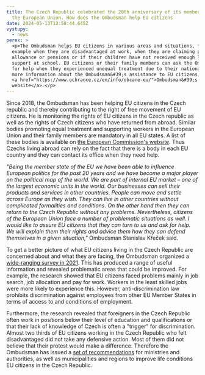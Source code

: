 ```yaml
---
title: The Czech Republic celebrated the 20th anniversary of its membership in
  the European Union. How does the Ombudsman help EU citizens
date: 2024-05-13T12:58:44.645Z
vystupy:
  - news
perex: >
  <p>The Ombudsman helps EU citizens in various areas and situations, for
  example when they are disadvantaged at work, when they are claiming parental
  allowance or pensions or if their children have not received enough language
  support at school. EU citizens or their family members can ask the Ombudsman
  for help when they experienced unequal treatment due to their nationality. For
  more information about the Ombudsman&#39;s assistance to EU citizens, see the
  <a href="https://www.ochrance.cz/en/info/obcane-eu/">Ombudsman&#39;s
  website</a>.</p>
---
```

<p>Since 2018, the Ombudsman has been helping EU citizens in the Czech republic and thereby contributing to the right of free movement of EU citizens. He is monitoring the rights of EU citizens in the Czech republic as well as the rights of Czech citizens who have returned from abroad. Similar bodies promoting equal treatment and supporting workers in the European Union and their family members are mandatory in all EU states. A list of these bodies is available on <a href="https://ec.europa.eu/social/main.jsp?catId=1277&amp;langId=en">the European Commission&#39;s website</a>. Thus Czechs living abroad can rely on the fact that there is a body in each EU country and they can contact its office when they need help.</p>

<p><em>&quot;Being the member state of the EU we have been able to influence European politics for the past 20 years and we have become a major player on the political map of the world. We are part of internal EU market &ndash; one of the largest economic units in the world. Our businesses can sell their products and services in other countries. People can move and settle across Europe as they wish. They can live in other countries without complicated formalities and conditions. On the other hand then they can return to the Czech Republic without any problems. Nevertheless, citizens of the European Union face a number of problematic situations as well. I would like to assure EU citizens that they can turn to us and ask for help. We will explain them their rights and advice them how they can defend themselves in a given situation,&quot; </em>Ombudsman Stanislav Křeček said.</p>

<p>To get a better picture of what EU citizens living in the Czech Republic are concerned about and what they are facing, the Ombudsman organized a <a href="https://eso.ochrance.cz/Nalezene/Edit/9920">wide-ranging survey in 2021</a>. This has produced a range of useful information and revealed problematic areas that could be improved. For example, the research showed that EU citizens faced problems mainly in job search, job allocation and pay for work. Workers in the least skilled jobs were more likely to experience this. However, anti-discrimination law prohibits discrimination against employees from other EU Member States in terms of access to and conditions of employment.</p>

<p>Furthermore, the research revealed that foreigners in the Czech Republic often work in positions below their level of education and qualifications or that their lack of knowledge of Czech is often a &quot;trigger&quot; for discrimination. Almost two thirds of EU citizens working in the Czech Republic who felt disadvantaged did not take any defensive action. Most of them did not believe that their protest would make a difference. Therefore the Ombudsman has issued a <a href="https://www.ochrance.cz/uploads-import/ESO/recommendations-eu-citizens-in-cz.pdf">set of recommendations</a> for ministries and authorities, as well as municipalities and regions to improve life conditions EU citizens in the Czech Republic.</p>
